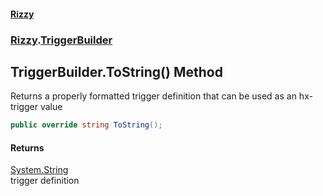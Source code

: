 #### [Rizzy](index 'index')
### [Rizzy](Rizzy 'Rizzy').[TriggerBuilder](Rizzy.TriggerBuilder 'Rizzy.TriggerBuilder')

## TriggerBuilder.ToString() Method

Returns a properly formatted trigger definition that can be used as an hx-trigger value

```csharp
public override string ToString();
```

#### Returns
[System.String](https://docs.microsoft.com/en-us/dotnet/api/System.String 'System.String')  
trigger definition